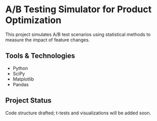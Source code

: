 # A/B Testing Simulator for Product Optimization

This project simulates A/B test scenarios using statistical methods to measure the impact of feature changes.

## Tools & Technologies
- Python
- SciPy
- Matplotlib
- Pandas

## Project Status
Code structure drafted; t-tests and visualizations will be added soon.